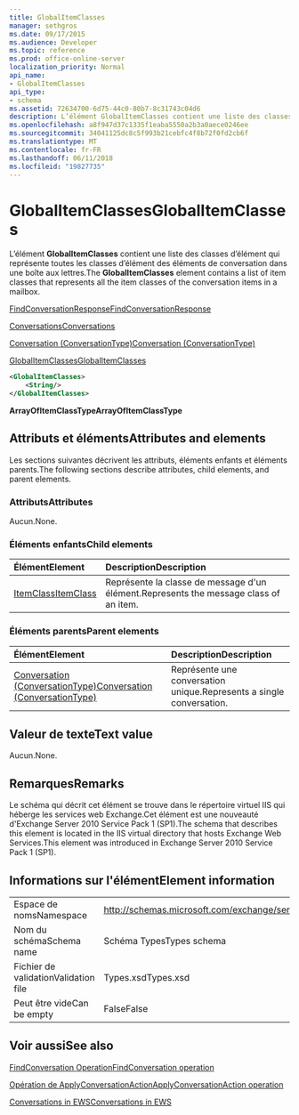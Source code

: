 ```yaml
---
title: GlobalItemClasses
manager: sethgros
ms.date: 09/17/2015
ms.audience: Developer
ms.topic: reference
ms.prod: office-online-server
localization_priority: Normal
api_name:
- GlobalItemClasses
api_type:
- schema
ms.assetid: 72634700-6d75-44c0-80b7-8c31743c04d6
description: L’élément GlobalItemClasses contient une liste des classes d’élément qui représente toutes les classes d’élément des éléments de conversation dans une boîte aux lettres.
ms.openlocfilehash: a8f947d37c1335f1eaba5550a2b3a0aece0246ee
ms.sourcegitcommit: 34041125dc8c5f993b21cebfc4f8b72f0fd2cb6f
ms.translationtype: MT
ms.contentlocale: fr-FR
ms.lasthandoff: 06/11/2018
ms.locfileid: "19827735"
---
```

# <a name="globalitemclasses"></a><span data-ttu-id="103d0-103">GlobalItemClasses</span><span class="sxs-lookup"><span data-stu-id="103d0-103">GlobalItemClasses</span></span>

<span data-ttu-id="103d0-104">L’élément **GlobalItemClasses** contient une liste des classes d’élément qui représente toutes les classes d’élément des éléments de conversation dans une boîte aux lettres.</span><span class="sxs-lookup"><span data-stu-id="103d0-104">The **GlobalItemClasses** element contains a list of item classes that represents all the item classes of the conversation items in a mailbox.</span></span> 
  
[<span data-ttu-id="103d0-105">FindConversationResponse</span><span class="sxs-lookup"><span data-stu-id="103d0-105">FindConversationResponse</span></span>](findconversationresponse.md)
  
[<span data-ttu-id="103d0-106">Conversations</span><span class="sxs-lookup"><span data-stu-id="103d0-106">Conversations</span></span>](conversations-ex15websvcsotherref.md)
  
[<span data-ttu-id="103d0-107">Conversation (ConversationType)</span><span class="sxs-lookup"><span data-stu-id="103d0-107">Conversation (ConversationType)</span></span>](conversation-conversationtype.md)
  
[<span data-ttu-id="103d0-108">GlobalItemClasses</span><span class="sxs-lookup"><span data-stu-id="103d0-108">GlobalItemClasses</span></span>](globalitemclasses.md)
  
```XML
<GlobalItemClasses>
    <String/>
</GlobalItemClasses>
```

 <span data-ttu-id="103d0-109">**ArrayOfItemClassType**</span><span class="sxs-lookup"><span data-stu-id="103d0-109">**ArrayOfItemClassType**</span></span>
## <a name="attributes-and-elements"></a><span data-ttu-id="103d0-110">Attributs et éléments</span><span class="sxs-lookup"><span data-stu-id="103d0-110">Attributes and elements</span></span>

<span data-ttu-id="103d0-111">Les sections suivantes décrivent les attributs, éléments enfants et éléments parents.</span><span class="sxs-lookup"><span data-stu-id="103d0-111">The following sections describe attributes, child elements, and parent elements.</span></span>
  
### <a name="attributes"></a><span data-ttu-id="103d0-112">Attributs</span><span class="sxs-lookup"><span data-stu-id="103d0-112">Attributes</span></span>

<span data-ttu-id="103d0-113">Aucun.</span><span class="sxs-lookup"><span data-stu-id="103d0-113">None.</span></span>
  
### <a name="child-elements"></a><span data-ttu-id="103d0-114">Éléments enfants</span><span class="sxs-lookup"><span data-stu-id="103d0-114">Child elements</span></span>

|<span data-ttu-id="103d0-115">**Élément**</span><span class="sxs-lookup"><span data-stu-id="103d0-115">**Element**</span></span>|<span data-ttu-id="103d0-116">**Description**</span><span class="sxs-lookup"><span data-stu-id="103d0-116">**Description**</span></span>|
|:-----|:-----|
|[<span data-ttu-id="103d0-117">ItemClass</span><span class="sxs-lookup"><span data-stu-id="103d0-117">ItemClass</span></span>](itemclass.md) <br/> |<span data-ttu-id="103d0-118">Représente la classe de message d'un élément.</span><span class="sxs-lookup"><span data-stu-id="103d0-118">Represents the message class of an item.</span></span>  <br/> |
   
### <a name="parent-elements"></a><span data-ttu-id="103d0-119">Éléments parents</span><span class="sxs-lookup"><span data-stu-id="103d0-119">Parent elements</span></span>

|<span data-ttu-id="103d0-120">**Élément**</span><span class="sxs-lookup"><span data-stu-id="103d0-120">**Element**</span></span>|<span data-ttu-id="103d0-121">**Description**</span><span class="sxs-lookup"><span data-stu-id="103d0-121">**Description**</span></span>|
|:-----|:-----|
|[<span data-ttu-id="103d0-122">Conversation (ConversationType)</span><span class="sxs-lookup"><span data-stu-id="103d0-122">Conversation (ConversationType)</span></span>](conversation-conversationtype.md) <br/> |<span data-ttu-id="103d0-123">Représente une conversation unique.</span><span class="sxs-lookup"><span data-stu-id="103d0-123">Represents a single conversation.</span></span>  <br/> |
   
## <a name="text-value"></a><span data-ttu-id="103d0-124">Valeur de texte</span><span class="sxs-lookup"><span data-stu-id="103d0-124">Text value</span></span>

<span data-ttu-id="103d0-125">Aucun.</span><span class="sxs-lookup"><span data-stu-id="103d0-125">None.</span></span>
  
## <a name="remarks"></a><span data-ttu-id="103d0-126">Remarques</span><span class="sxs-lookup"><span data-stu-id="103d0-126">Remarks</span></span>

<span data-ttu-id="103d0-127">Le schéma qui décrit cet élément se trouve dans le répertoire virtuel IIS qui héberge les services web Exchange.Cet élément est une nouveauté d'Exchange Server 2010 Service Pack 1 (SP1).</span><span class="sxs-lookup"><span data-stu-id="103d0-127">The schema that describes this element is located in the IIS virtual directory that hosts Exchange Web Services.This element was introduced in Exchange Server 2010 Service Pack 1 (SP1).</span></span>
  
## <a name="element-information"></a><span data-ttu-id="103d0-128">Informations sur l'élément</span><span class="sxs-lookup"><span data-stu-id="103d0-128">Element information</span></span>

|||
|:-----|:-----|
|<span data-ttu-id="103d0-129">Espace de noms</span><span class="sxs-lookup"><span data-stu-id="103d0-129">Namespace</span></span>  <br/> |http://schemas.microsoft.com/exchange/services/2006/types  <br/> |
|<span data-ttu-id="103d0-130">Nom du schéma</span><span class="sxs-lookup"><span data-stu-id="103d0-130">Schema name</span></span>  <br/> |<span data-ttu-id="103d0-131">Schéma Types</span><span class="sxs-lookup"><span data-stu-id="103d0-131">Types schema</span></span>  <br/> |
|<span data-ttu-id="103d0-132">Fichier de validation</span><span class="sxs-lookup"><span data-stu-id="103d0-132">Validation file</span></span>  <br/> |<span data-ttu-id="103d0-133">Types.xsd</span><span class="sxs-lookup"><span data-stu-id="103d0-133">Types.xsd</span></span>  <br/> |
|<span data-ttu-id="103d0-134">Peut être vide</span><span class="sxs-lookup"><span data-stu-id="103d0-134">Can be empty</span></span>  <br/> |<span data-ttu-id="103d0-135">False</span><span class="sxs-lookup"><span data-stu-id="103d0-135">False</span></span>  <br/> |
   
## <a name="see-also"></a><span data-ttu-id="103d0-136">Voir aussi</span><span class="sxs-lookup"><span data-stu-id="103d0-136">See also</span></span>



[<span data-ttu-id="103d0-137">FindConversation Operation</span><span class="sxs-lookup"><span data-stu-id="103d0-137">FindConversation operation</span></span>](findconversation-operation.md)
  
[<span data-ttu-id="103d0-138">Opération de ApplyConversationAction</span><span class="sxs-lookup"><span data-stu-id="103d0-138">ApplyConversationAction operation</span></span>](applyconversationaction-operation.md)


[<span data-ttu-id="103d0-139">Conversations in EWS</span><span class="sxs-lookup"><span data-stu-id="103d0-139">Conversations in EWS</span></span>](http://msdn.microsoft.com/library/91e64629-db6c-4c94-9dcb-d386232e8467%28Office.15%29.aspx)

